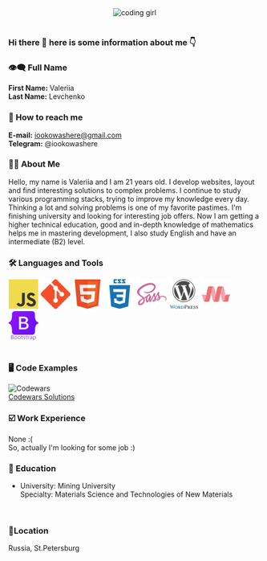 <div align="center">
  <img src="https://media.giphy.com/media/v1.Y2lkPTc5MGI3NjExZnJkaXZzbm1nMm5nY29ieGoydHk2cDRsYWUzdmY0cmR4NXpqcXF5YiZlcD12MV9pbnRlcm5hbF9naWZfYnlfaWQmY3Q9cw/VPnfM9bmR0ZaQo3qtK/giphy.gif" alt="coding girl" width="170" height="170">
</div> <br>

### Hi there 👋 here is some information about me 👇 <br>

### 👁️‍🗨️ Full Name <br>
**First Name:** Valeriia <br>
**Last Name:** Levchenko <br>

### 📩 How to reach me <br>
**E-mail:** iookowashere@gmail.com <br>
**Telegram:** @iookowashere <br>
### 🙋‍♀️ About Me <br>
Hello, my name is Valeriia and I am 21 years old. I develop websites, layout and find interesting solutions to complex problems. I continue to study various programming stacks, trying to improve my knowledge every day. Thinking a lot and solving problems is one of my favorite pastimes. I'm finishing university and looking for interesting job offers.
  Now I am getting a higher technical education, good and in-depth knowledge of mathematics helps me in mastering development, I also study English and have an intermediate (B2) level. <br>
### 🛠️ Languages and Tools <br>
<div>
<img src="https://github.com/devicons/devicon/blob/master/icons/javascript/javascript-original.svg" title="JavaScript" alt="JavaScript" width="60" height="60">
<img src="https://github.com/devicons/devicon/blob/master/icons/git/git-original.svg" title="Git" alt="Git" width="60" height="60">
<img src="https://github.com/devicons/devicon/blob/master/icons/html5/html5-original.svg" title="HTML5" alt="HTML" width="60" height="60">
<img src="https://github.com/devicons/devicon/blob/master/icons/css3/css3-plain-wordmark.svg"  title="CSS3" alt="CSS" width="60" height="60">
<img src="https://github.com/devicons/devicon/blob/master/icons/sass/sass-original.svg" title="SASS" alt="SASS" width="60" height="60">
<img src="https://github.com/devicons/devicon/blob/master/icons/wordpress/wordpress-original.svg" title="WordPress" alt="Wordpress" width="60" height="60">
<img src="https://github.com/devicons/devicon/blob/master/icons/materializecss/materializecss-original.svg" title="MaterializeCSS" alt="MaterializeCSS" width="60" height="60">
<img src="https://github.com/devicons/devicon/blob/master/icons/bootstrap/bootstrap-original-wordmark.svg" title="Bootstrap" alt="Bootstrap" width="60" height="60">
</div>
<br>

### 🖥️ Code Examples
![Codewars](https://www.codewars.com/users/iooko/badges/large?theme=light) <br>
<a href="https://www.codewars.com/users/iooko/completed_solutions">Codewars Solutions</a> <br>

### ☑️ Work Experience 
None :( <br>
So, actually I'm looking for some job :)
<br>
### 🍎 Education 
<ul>
   <li>University: Mining University <br>
   Specialty: Materials Science and Technologies of New Materials
   </li>
</ul>
<br>

### 📍Location
Russia, St.Petersburg
<!--
**iooko/iooko** is a ✨ _special_ ✨ repository because its `README.md` (this file) appears on your GitHub profile.

Here are some ideas to get you started:

- 🔭 I’m currently working on ...
- 🌱 I’m currently learning ...
- 👯 I’m looking to collaborate on ...
- 🤔 I’m looking for help with ...
- 💬 Ask me about ...
- 📫 How to reach me: ...
- 😄 Pronouns: ...
- ⚡ Fun fact: ...
-->
